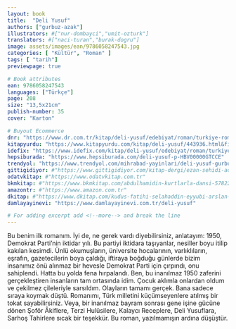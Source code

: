 ```yaml
---
layout: book
title:  "Deli Yusuf"
authors: ["gurbuz-azak"]
illustrators: #["nur-dombayci","umit-ozturk"]
translators: #["naci-turan","burak-dogru"]
image: assets/images/ean/9786058247543.jpg
categories: [ "Kültür", "Roman" ]
tags: [ "tarih"]
previewpage: true

# Book attributes
ean: 9786058247543
languages: ["Türkçe"]
page: 208
size: "13,5x21cm"
publish-number: 35
cover: "Karton"

# Buyout Ecommerce
dnr: "https://www.dr.com.tr/kitap/deli-yusuf/edebiyat/roman/turkiye-roman/urunno=0001735134001"
kitapyurdu: "https://www.kitapyurdu.com/kitap/deli-yusuf/443936.html&filter_name=+DEL%C4%B0+YUSUF"
idefix: "https://www.idefix.com/kitap/deli-yusuf/edebiyat/roman/turkiye-roman/urunno=0001735134001"
hepsiburada: "https://www.hepsiburada.com/deli-yusuf-p-HBV00000GTCCE"
trendyol: "https://www.trendyol.com/mihrabad-yayinlari/deli-yusuf-gurbuz-azak-mihrabad-yayinlari-p-33281244"
gittigidiyor: #"https://www.gittigidiyor.com/kitap-dergi/ezan-sehidi-adnan-menderes_pdp_732728793"
odatvkitap: #"https://www.odatvkitap.com.tr"
bkmkitap: #"https://www.bkmkitap.com/abdulhamidin-kurtlarla-dansi-578226"
amazontr: #"https://www.amazon.com.tr"
dkitap: #"https://www.dkitap.com/kudus-fatihi-selahaddin-eyyubi-arslan-yurekli-richarda-karsi"
damlayayinevi: "https://www.damlayayinevi.com.tr/deli-yusuf"

# For adding excerpt add <!--more--> and break the line
---
```

Bu benim ilk romanım.
İyi de, ne gerek vardı diyebilirsiniz, anlatayım:
1950, Demokrat Parti’nin iktidar yılı. Bu partiyi
iktidara taşıyanlar, nesiller boyu itilip kakılan
kesimdi. Ünlü okumuşların, üniversite hocalarının,
varlıklıların, eşrafın, gazetecilerin boya çaldığı,
iftiraya boğduğu günlerde bizim insanımız
önü alınmaz bir hevesle Demokrat Parti
için çırpındı, onu sahiplendi.
Hatta bu yolda fena hırpalandı.
Ben, bu inanılmaz 1950
zaferini gerçekleştiren insanların
tam ortasında idim. Çocuk
aklımla onlardan oldum ve çekilmez
çileleriyle sarsıldım.
Olayların tamamı gerçek.
Bana sadece sıraya koymak düştü.
Romanımı, Türk milletini
küçümseyenlere atılmış bir tokat
sayabilirsiniz. Veya, bir inanılmaz
bayram sonrası gene işine gücüne
dönen Şoför Âkiflere, Terzi Hulûsilere,
Kalaycı Receplere, Deli Yusuflara,
Sarhoş Tahirlere sıcak bir teşekkür.
Bu roman, yazılmamışın ardına
düşüştür.
<!--more--> 
